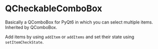 # QCheckableComboBox

Basically a QComboBox for PyQt6 in which you can select multiple items. Inherited by QComboBox.

Add items by using ```addItem``` or ```addItems``` and set their state using ```setItemCheckState```.
